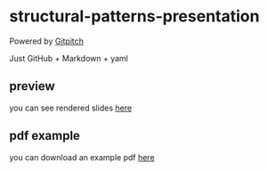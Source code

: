 # structural-patterns-presentation

Powered by [Gitpitch](https://gitpitch.com)

Just GitHub + Markdown + yaml

## preview

you can see rendered slides [here](https://gitpitch.com/simon387/structural-patterns-presentation/master?grs=github&t=moon#/)

## pdf example

you can download an example pdf [here](https://github.com/simon387/structural-patterns-presentation/blob/master/doc/Design%20Patterns%20-%20Structural%20Patterns.pdf)
